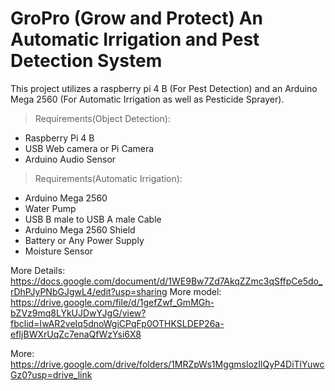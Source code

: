 # GroPro (Grow and Protect) An Automatic Irrigation and Pest Detection System
This project utilizes a raspberry pi 4 B (For Pest Detection) and an Arduino Mega 2560 (For Automatic Irrigation as well as Pesticide Sprayer).

> Requirements(Object Detection):
- Raspberry Pi 4 B
- USB Web camera or Pi Camera
- Arduino Audio Sensor

> Requirements(Automatic Irrigation):
- Arduino Mega 2560
- Water Pump
- USB B male to USB A male Cable
- Arduino Mega 2560 Shield
- Battery or Any Power Supply
- Moisture Sensor

More Details:
https://docs.google.com/document/d/1WE9Bw7Zd7AkqZZmc3qSffpCe5do_rDhPJyPNbGJgwL4/edit?usp=sharing
More model:
https://drive.google.com/file/d/1gefZwf_GmMGh-bZVz9mq8LYkUJDwYJgG/view?fbclid=IwAR2veIq5dnoWgiCPqFp0OTHKSLDEP26a-efIjBWXrUqZc7enaQfWzYsi6X8

More:
https://drive.google.com/drive/folders/1MRZpWs1MggmslozIlQyP4DiTlYuwcGz0?usp=drive_link

